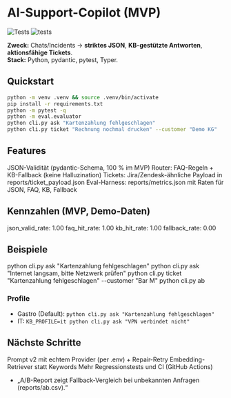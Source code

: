 # AI-Support-Copilot (MVP)
![Tests](https://img.shields.io/badge/tests-passing-green)
![tests](https://github.com/doma-ra/AI-Support-Copilot/actions/workflows/pytest.yml/badge.svg)


**Zweck:** Chats/Incidents → **striktes JSON**, **KB-gestützte Antworten**, **aktionsfähige Tickets**.  
**Stack:** Python, pydantic, pytest, Typer.

## Quickstart
```bash
python -m venv .venv && source .venv/bin/activate
pip install -r requirements.txt
python -m pytest -q
python -m eval.evaluator
python cli.py ask "Kartenzahlung fehlgeschlagen"
python cli.py ticket "Rechnung nochmal drucken" --customer "Demo KG"

```

## Features
JSON-Validität (pydantic-Schema, 100 % im MVP)
Router: FAQ-Regeln + KB-Fallback (keine Halluzination)
Tickets: Jira/Zendesk-ähnliche Payload in reports/ticket_payload.json
Eval-Harness: reports/metrics.json mit Raten für JSON, FAQ, KB, Fallback
## Kennzahlen (MVP, Demo-Daten)
json_valid_rate: 1.00
faq_hit_rate: 1.00
kb_hit_rate: 1.00
fallback_rate: 0.00

## Beispiele
python cli.py ask "Kartenzahlung fehlgeschlagen"
python cli.py ask "Internet langsam, bitte Netzwerk prüfen"
python cli.py ticket "Kartenzahlung fehlgeschlagen" --customer "Bar M"
python cli.py ab
### Profile
- Gastro (Default): `python cli.py ask "Kartenzahlung fehlgeschlagen"`
- IT: `KB_PROFILE=it python cli.py ask "VPN verbindet nicht"`

## Nächste Schritte
Prompt v2 mit echtem Provider (per .env) + Repair-Retry
Embedding-Retriever statt Keywords
Mehr Regressionstests und CI (GitHub Actions)
* „A/B-Report zeigt Fallback-Vergleich bei unbekannten Anfragen (reports/ab.csv).“